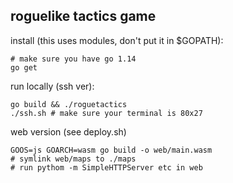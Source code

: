 ## roguelike tactics game

install (this uses modules, don't put it in $GOPATH):
```
# make sure you have go 1.14
go get
```

run locally (ssh ver):
```
go build && ./roguetactics
./ssh.sh # make sure your terminal is 80x27
```

web version (see deploy.sh)
```
GOOS=js GOARCH=wasm go build -o web/main.wasm
# symlink web/maps to ./maps
# run pythom -m SimpleHTTPServer etc in web
```